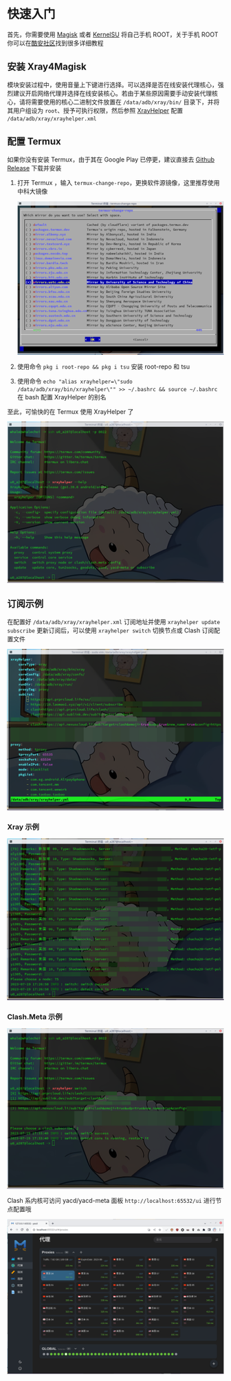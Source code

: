 # 快速入门

首先，你需要使用 [Magisk](https://github.com/topjohnwu/Magisk) 或者 [KernelSU](https://kernelsu.org/) 将自己手机 ROOT，关于手机 ROOT 你可以在[酷安社区](https://coolapk.com/)找到很多详细教程

## 安装 Xray4Magisk

模块安装过程中，使用音量上下键进行选择。可以选择是否在线安装代理核心，强烈建议开启网络代理并选择在线安装核心。若由于某些原因需要手动安装代理核心，请将需要使用的核心二进制文件放置在 `/data/adb/xray/bin/` 目录下，并将其用户组设为 `root`、授予可执行权限，然后参照 [XrayHelper](https://github.com/Asterisk4Magisk/XrayHelper/blob/master/README_zh_CN.md) 配置 `/data/adb/xray/xrayhelper.xml`

## 配置 Termux

如果你没有安装 Termux，由于其在 Google Play 已停更，建议直接去 [Github Release](https://github.com/termux/termux-app/releases/latest) 下载并安装

1. 打开 Termux ，输入 `termux-change-repo`，更换软件源镜像，这里推荐使用中科大镜像

    ![mirror](img/1.png)

2. 使用命令 `pkg i root-repo && pkg i tsu` 安装 root-repo 和 tsu

3. 使用命令 `echo "alias xrayhelper=\"sudo /data/adb/xray/bin/xrayhelper\"" >> ~/.bashrc && source ~/.bashrc` 在 bash 配置 XrayHelper 的别名

至此，可愉快的在 Termux 使用 XrayHelper 了

![help](img/2.png)

## 订阅示例
在配置好 `/data/adb/xray/xrayhelper.xml` 订阅地址并使用 `xrayhelper update subscribe` 更新订阅后，可以使用 `xrayhelper switch` 切换节点或 Clash 订阅配置文件

![config](img/3.png)

### Xray 示例

![xray](img/4.png)

### Clash.Meta 示例

![clashmeta](img/5.png)

Clash 系内核可访问 yacd/yacd-meta 面板 `http://localhost:65532/ui` 进行节点配置哦

![yacd-meta](img/6.png)

